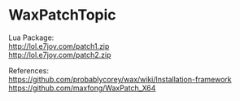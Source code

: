 # WaxPatchTopic

Lua Package:<br>
http://lol.e7joy.com/patch1.zip<br>
http://lol.e7joy.com/patch2.zip<br>

References:<br>
https://github.com/probablycorey/wax/wiki/Installation-framework<br>
https://github.com/maxfong/WaxPatch_X64<br>
